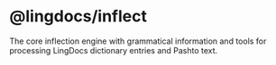 # @lingdocs/inflect

The core inflection engine with grammatical information and tools for processing LingDocs dictionary entries and Pashto text.